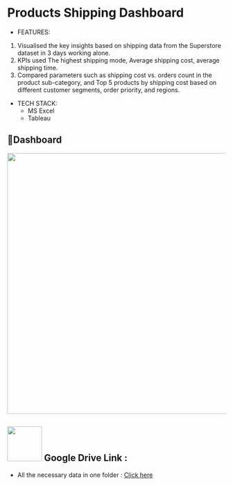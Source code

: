 # Products Shipping Dashboard

* FEATURES:
1. Visualised the key insights based on shipping data from the Superstore dataset in 3 days working alone.
2. KPIs used The highest shipping mode, Average shipping cost, average shipping time.
3. Compared parameters such as shipping cost vs. orders count in the product sub-category, and Top 5 products by shipping cost based on different customer segments, order priority, and regions.

* TECH STACK: 
  - MS Excel
  - Tableau


📃Dashboard
---
<image src="https://github.com/reema08/Tableau-Project/assets/109653833/acab4c51-7406-42e6-9e85-512753586ada" width="600" hight="800" />

<image src="https://github.com/reema08/Tableau-Project/assets/109653833/fe4d5e04-8637-4f22-ae92-08978b64d74f" width="80" hight="80" /> Google Drive Link :
---
* All the necessary data in one folder : [Click here](https://drive.google.com/drive/folders/1GutvxpoFE874qNi51GfzVwm9Xt5HeADW?usp=drive_link)
